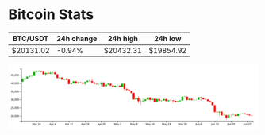 # Bitcoin Stats

BTC/USDT|24h change|24h high|24h low|
|---|---|---|---|
|$20131.02|-0.94%|$20432.31|$19854.92|

<img src="./chart.svg">
